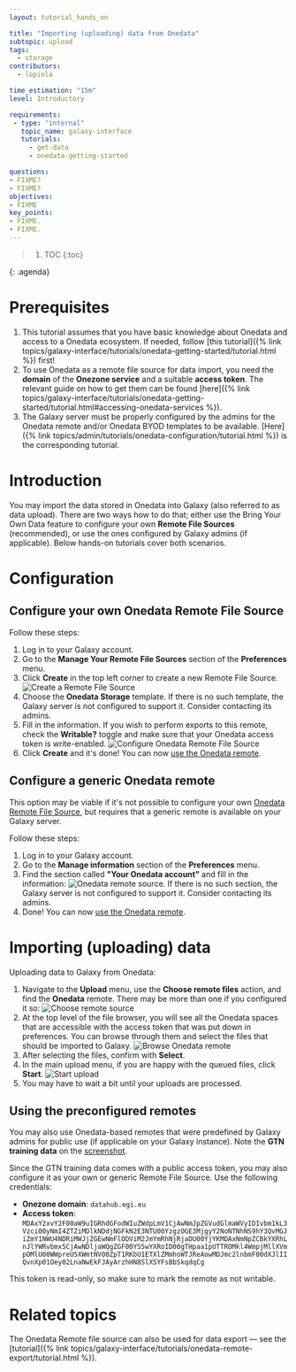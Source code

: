 ```yaml
---
layout: tutorial_hands_on

title: "Importing (uploading) data from Onedata"
subtopic: upload
tags:
  - storage
contributors:
  - lopiola

time_estimation: "15m"
level: Introductory

requirements:
 - type: "internal"
   topic_name: galaxy-interface
   tutorials:
     - get-data
     - onedata-getting-started

questions:
- FIXME?
- FIXME?
objectives:
- FIXME
key_points:
- FIXME.
- FIXME.
---
```



> <agenda-title></agenda-title>
>
> 1. TOC
> {:toc}
>
{: .agenda}


# Prerequisites

1. This tutorial assumes that you have basic knowledge about Onedata and access 
   to a Onedata ecosystem. If needed, follow 
   [this tutorial]({% link topics/galaxy-interface/tutorials/onedata-getting-started/tutorial.html %})
   first!
2. To use Onedata as a remote file source for data import, you need the
   **domain** of the **Onezone service** and a suitable **access token**. The
   relevant guide on how to get them can be found 
   [here]({% link topics/galaxy-interface/tutorials/onedata-getting-started/tutorial.html#accessing-onedata-services %}). 
3. The Galaxy server must be properly configured by the admins for the Onedata
   remote and/or Onedata BYOD templates to be available. 
   [Here]({% link topics/admin/tutorials/onedata-configuration/tutorial.html %}) is the corresponding tutorial.


# Introduction

You may import the data stored in Onedata into Galaxy (also referred to as data
upload). There are two ways how to do that; either use the Bring Your Own Data
feature to configure your own **Remote File Sources** (recommended), or use the
ones configured by Galaxy admins (if applicable). Below hands-on tutorials cover
both scenarios.


# Configuration

## Configure your own Onedata Remote File Source

Follow these steps:

1. Log in to your Galaxy account.
2. Go to the **Manage Your Remote File Sources** section of the **Preferences** menu.
3. Click **Create** in the top left corner to create a new Remote File Source.
   ![Create a Remote File Source](../../images/onedata-remote-import/configure-create-rfs.png)
4. Choose the **Onedata Storage** template. If there is no such template, the 
   Galaxy server is not configured to support it. Consider contacting its admins.
5. Fill in the information. If you wish to perform exports to this remote, check
   the **Writable?** toggle and make sure that your Onedata access token is write-enabled.
   ![Configure Onedata Remote File Source](../../images/onedata-remote-import/configure-onedata-rfs.png)
6. Click **Create** and it's done! You can now [use the Onedata remote](#importing-data).


## Configure a generic Onedata remote

This option may be viable if it's not possible to configure your own 
[Onedata Remote File Source](#configure-your-own-onedata-remote-file-source),
but requires that a generic remote is available on your Galaxy server.

Follow these steps:
1. Log in to your Galaxy account.
2. Go to the **Manage information** section of the **Preferences** menu.
3. Find the section called **"Your Onedata account"** and fill in the information:
   ![Onedata remote source](../../images/onedata-remote-import/preferences-generic-rfs.png).
   If there is no such section, the Galaxy server is not configured to support it. 
   Consider contacting its admins.
4. Done! You can now [use the Onedata remote](#importing-uploading-data).


# Importing (uploading) data

Uploading data to Galaxy from Onedata:

1. Navigate to the **Upload** menu, use the **Choose remote files** action, and find the 
   **Onedata** remote. There may be more than one if you configured it so: 
   ![Choose remote source](../../images/onedata-remote-import/upload-choose-rfs.png)
2. At the top level of the file browser, you will see all the Onedata spaces that are
   accessible with the access token that was put down in preferences. You can browse
   through them and select the files that should be imported to Galaxy.
   ![Browse Onedata remote](../../images/onedata-remote-import/upload-browse-rfs.png)
3. After selecting the files, confirm with **Select**.
4. In the main upload menu, if you are happy with the queued files, click **Start**.
   ![Start upload](../../images/onedata-remote-import/upload-start.png)
5. You may have to wait a bit until your uploads are processed.


## Using the preconfigured remotes

You may also use Onedata-based remotes that were predefined by Galaxy admins for
public use (if applicable on your Galaxy instance). Note the **GTN training data**
on the [screenshot](#importing-uploading-data).

Since the GTN training data comes with a public access token, you may also configure
it as your own or generic Remote File Source. Use the following credentials:

* **Onezone domain**: `datahub.egi.eu`
* **Access token**: `MDAxY2xvY2F00aW9uIGRhdGFodWIuZWdpLmV1CjAwNmJpZGVudGlmaWVyIDIvbm1kL3Vzci00yNmI4ZTZiMDlkNDdjNGFkN2E3NTU00YzgzOGE3MjgyY2NoNTNhNS9hY3QvMGJiZmY1NWU4NDRiMWJjZGEwNmFlODViM2JmYmRhNjRjaDU00YjYKMDAxNmNpZCBkYXRhLnJlYWRvbmx5CjAwNDljaWQgZGF00YS5wYXRoID00gTHpaa1pUTTROMkl4WmpjMllXVmpOMlU00WWpreU5XWmtNV00ZpT1RKbU1ETXlZMmhoWTJReAowMDJmc2lnbmF00dXJlIIQvnXp01Oey02LnaNwEkFJAyArzhHN8SlXSYFsBbSkqdqCg`

This token is read-only, so make sure to mark the remote as not writable.


# Related topics

The Onedata Remote file source can also be used for data export — see the 
[tutorial]({% link topics/galaxy-interface/tutorials/onedata-remote-export/tutorial.html %}).
